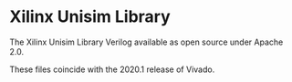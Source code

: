# Xilinx Unisim Library

The Xilinx Unisim Library Verilog available as open source under Apache 2.0.

These files coincide with the 2020.1 release of Vivado.
